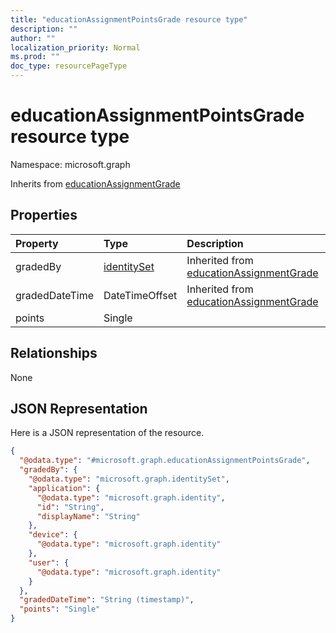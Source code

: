 ```yaml
---
title: "educationAssignmentPointsGrade resource type"
description: ""
author: ""
localization_priority: Normal
ms.prod: ""
doc_type: resourcePageType
---
```


# educationAssignmentPointsGrade resource type


Namespace: microsoft.graph




Inherits from [educationAssignmentGrade](../resources/educationassignmentgrade.md)

## Properties
|Property|Type|Description|
|:---|:---|:---|
|gradedBy|[identitySet](../resources/identityset.md)| Inherited from [educationAssignmentGrade](../resources/educationassignmentgrade.md)|
|gradedDateTime|DateTimeOffset| Inherited from [educationAssignmentGrade](../resources/educationassignmentgrade.md)|
|points|Single||

## Relationships
None

## JSON Representation
Here is a JSON representation of the resource.
<!-- {
  "blockType": "resource",
  "@odata.type": "microsoft.graph.educationAssignmentPointsGrade"
}
-->
``` json
{
  "@odata.type": "#microsoft.graph.educationAssignmentPointsGrade",
  "gradedBy": {
    "@odata.type": "microsoft.graph.identitySet",
    "application": {
      "@odata.type": "microsoft.graph.identity",
      "id": "String",
      "displayName": "String"
    },
    "device": {
      "@odata.type": "microsoft.graph.identity"
    },
    "user": {
      "@odata.type": "microsoft.graph.identity"
    }
  },
  "gradedDateTime": "String (timestamp)",
  "points": "Single"
}
```

